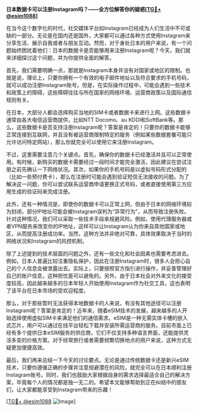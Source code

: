 **日本数据卡可以注册Instagram吗？——全方位解答你的疑惑[[TG💪+ @esim1088](https://t.me/s/esim1088)]**

在当今这个数字化的时代，社交媒体平台如Instagram已经成为人们生活中不可或缺的一部分。无论是在国内还是国外，大家都可以通过各种方式使用Instagram来分享生活、展示自我或者与朋友互动。然而，对于身处日本的用户来说，有一个问题始终困扰着他们：日本的数据卡是否能够用来注册Instagram呢？今天，我们就来详细探讨这个问题，并为你提供全面的解答。

首先，我们需要明确一点，那就是Instagram本身并没有对国家或地区的限制。也就是说，理论上，只要你拥有一个有效的电子邮件地址以及符合要求的手机号码，就可以成功注册Instagram账号。但是，在实际操作过程中，可能会遇到一些技术和政策上的障碍，这些障碍往往与所在国家的网络环境、运营商政策以及国际通信规则有关。

在日本，大部分人都会选择购买当地的SIM卡或者数据卡来进行上网。这些数据卡通常由各大电信运营商提供，比如NTT Docomo、au KDDI和SoftBank等。那么，这些数据卡是否支持注册Instagram呢？答案是肯定的！只要你的数据卡能够正常连接到互联网，并且没有被运营商限制特定的服务（例如某些数据套餐可能只允许访问特定网站），那么你就完全可以使用它来注册Instagram。

不过，这里需要注意几个关键点。首先，确保你的数据卡已经激活并且可以正常使用。有时候，新购买的数据卡需要经过一段时间才能完全激活，因此建议在尝试注册之前先确认一下网络状况。其次，如果你的手机号码是以虚拟号码形式分配的（比如一些预付费卡），那么在注册时可能会遇到验证短信无法接收的问题。为了解决这一问题，你可以尝试联系运营商申请更换正式号码，或者直接使用第三方应用生成的验证码来完成注册。

此外，还有一种情况是，即使你的数据卡可以正常上网，但由于日本的网络环境较为封闭，部分IP地址可能会被Instagram误判为“异常行为”，从而导致注册失败。针对这种情况，我们可以采取一些技术手段来规避风险。例如，使用代理服务器或者VPN服务来改变你的IP地址，这样可以让Instagram认为你来自其他国家或地区，从而提高注册成功率。当然，这种方法并非绝对可靠，具体效果取决于当时的网络状况和Instagram的风控机制。

除了上述提到的技术层面的问题之外，还有一些文化和社会因素也需要考虑进去。例如，日本人普遍比较注重隐私保护，因此在注册Instagram时，很多人会担心自己的个人信息会被泄露出去。实际上，只要按照官方指引进行操作，并妥善管理好自己的账户信息，这种担忧是可以避免的。另外，由于日本社会对外来文化的接受度较高，因此越来越多的日本年轻人开始使用Instagram作为社交工具，这也表明了该平台在日本市场的受欢迎程度。

那么，对于那些暂时无法获得本地数据卡的人来说，有没有其他途径可以注册Instagram呢？答案是肯定的！近年来，随着eSIM技术的发展，越来越多的人开始选择使用虚拟SIM卡来满足他们的通信需求。eSIM是一种无需实体卡槽的嵌入式芯片，用户可以通过在线平台轻松下载并安装所需运营商的服务。目前市面上已经有多个提供日本eSIM服务的供应商，它们不仅支持多种语言界面，还能提供灵活多变的价格方案。对于经常旅行或者需要频繁切换地点的用户来说，这种方式无疑更加便捷高效。

最后，我们再来总结一下今天的讨论要点。无论是通过传统数据卡还是新兴eSIM技术，只要你遵循正确的步骤并注意规避潜在的风险，就完全可以在日本顺利注册Instagram账号。同时，我们也鼓励大家根据自身的需求选择最适合自己的解决方案，毕竟每个人的情况都是独一无二的。希望本文能够帮助到正在纠结中的朋友们，让大家都能享受到Instagram带来的乐趣！

[[TG💪+ @esim1088](https://t.me/s/esim1088) ![Image](https://i.postimg.cc/4NQfJmqS/Snipaste-2025-05-13-00-14-12.png)]